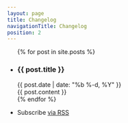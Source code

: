 ```yaml
---
layout: page
title: Changelog
navigationTitle: Changelog
position: 2
---
```


<div class="home">
  <ul class="posts">
    {% for post in site.posts %}
      <li>
        <h3>{{ post.title }}</h3>
        <span class="post-date">{{ post.date | date: "%b %-d, %Y" }}</span>
	   <div class="post-body">{{ post.content }}</div>
      </li>
    {% endfor %}
	<li>
		<p class="rss-subscribe">Subscribe <a href="{{ "/feed.xml" | prepend: site.baseurl }}">via RSS</a></p>
	</li>
  </ul>

  

</div>